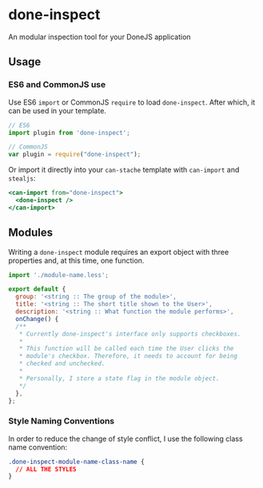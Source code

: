 # done-inspect

<!-- [![Build Status](https://travis-ci.org/donejs/done-inspect.png?branch=master)](https://travis-ci.org/donejs/done-inspect) -->

An modular inspection tool for your DoneJS application

## Usage

### ES6 and CommonJS use

Use ES6 `import` or CommonJS `require` to load `done-inspect`. After which,
it can be used in your template.

```js
// ES6
import plugin from 'done-inspect';

// CommonJS
var plugin = require("done-inspect");
```

Or import it directly into your `can-stache` template with `can-import` and `stealjs`:

```mustache
<can-import from="done-inspect">
  <done-inspect />
</can-import>
```

## Modules

Writing a `done-inspect` module requires an export object with three properties and,
at this time, one function.

```js
import './module-name.less';

export default {
  group: '<string :: The group of the module>',
  title: '<string :: The short title shown to the User>',
  description: '<string :: What function the module performs>',
  onChange() {
  /**
   * Currently done-inspect's interface only supports checkboxes.
   *
   * This function will be called each time the User clicks the
   * module's checkbox. Therefore, it needs to account for being
   * checked and unchecked.
   *
   * Personally, I store a state flag in the module object.
   */
  },
};
```

### Style Naming Conventions

In order to reduce the change of style conflict, I use the following class
name convention:

```css
.done-inspect-module-name-class-name {
  // ALL THE STYLES
}
```